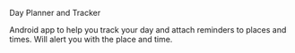 Day Planner and Tracker

Android app to help you track your day and attach reminders to places and times. Will alert you with the place and time.
